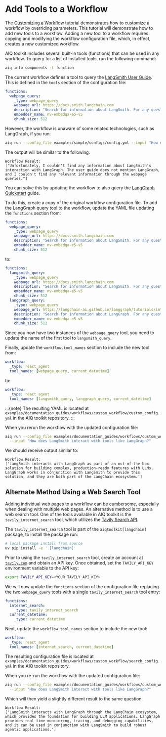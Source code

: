 <!--
SPDX-FileCopyrightText: Copyright (c) 2025, NVIDIA CORPORATION & AFFILIATES. All rights reserved.
SPDX-License-Identifier: Apache-2.0

Licensed under the Apache License, Version 2.0 (the "License");
you may not use this file except in compliance with the License.
You may obtain a copy of the License at

http://www.apache.org/licenses/LICENSE-2.0

Unless required by applicable law or agreed to in writing, software
distributed under the License is distributed on an "AS IS" BASIS,
WITHOUT WARRANTIES OR CONDITIONS OF ANY KIND, either express or implied.
See the License for the specific language governing permissions and
limitations under the License.
-->

# Add Tools to a Workflow

The [Customizing a Workflow](./customize-a-workflow.md) tutorial demonstrates how to customize a workflow by overriding parameters. This tutorial will demonstrate how to add new tools to a workflow. Adding a new tool to a workflow requires copying and modifying the workflow configuration file, which, in effect, creates a new customized workflow.

AIQ toolkit includes several built-in tools (functions) that can be used in any workflow. To query for a list of installed tools, run the following command:
```bash
aiq info components -t function
```

The current workflow defines a tool to query the [LangSmith User Guide](https://docs.smith.langchain.com). This is defined in the `tools` section of the configuration file:
```yaml
functions:
  webpage_query:
    _type: webpage_query
    webpage_url: https://docs.smith.langchain.com
    description: "Search for information about LangSmith. For any questions about LangSmith, you must use this tool!"
    embedder_name: nv-embedqa-e5-v5
    chunk_size: 512
```

However, the workflow is unaware of some related technologies, such as LangGraph, if you run:
```bash
aiq run --config_file examples/simple/configs/config.yml --input "How does LangSmith interact with tools like LangGraph?"
```

The output will be similar to the following:
```
Workflow Result:
["Unfortunately, I couldn't find any information about LangSmith's interaction with LangGraph. The user guide does not mention LangGraph, and I couldn't find any relevant information through the webpage queries."]
```

You can solve this by updating the workflow to also query the [LangGraph Quickstart](https://langchain-ai.github.io/langgraph/tutorials/introduction) guide.

To do this, create a copy of the original workflow configuration file. To add the LangGraph query tool to the workflow, update the YAML file updating the `functions` section from:
```yaml
functions:
  webpage_query:
    _type: webpage_query
    webpage_url: https://docs.smith.langchain.com
    description: "Search for information about LangSmith. For any questions about LangSmith, you must use this tool!"
    embedder_name: nv-embedqa-e5-v5
    chunk_size: 512
```

to:
```yaml
functions:
  langsmith_query:
    _type: webpage_query
    webpage_url: https://docs.smith.langchain.com
    description: "Search for information about LangSmith. For any questions about LangSmith, you must use this tool!"
    embedder_name: nv-embedqa-e5-v5
    chunk_size: 512
  langgraph_query:
    _type: webpage_query
    webpage_url: https://langchain-ai.github.io/langgraph/tutorials/introduction
    description: "Search for information about LangGraph. For any questions about LangGraph, you must use this tool!"
    embedder_name: nv-embedqa-e5-v5
    chunk_size: 512
```

Since you now have two instances of the `webpage_query` tool, you need to update the name of the first tool to `langsmith_query`.

Finally, update the `workflow.tool_names` section to include the new tool from:
```yaml
workflow:
  _type: react_agent
  tool_names: [webpage_query, current_datetime]
```

to:
```yaml
workflow:
  _type: react_agent
  tool_names: [langsmith_query, langgraph_query, current_datetime]
```

:::{note}
The resulting YAML is located at `examples/documentation_guides/workflows/custom_workflow/custom_config.yml` in the AIQ toolkit repository.
:::

When you rerun the workflow with the updated configuration file:
```bash
aiq run --config_file examples/documentation_guides/workflows/custom_workflow/custom_config.yml \
  --input "How does LangSmith interact with tools like LangGraph?"
```

We should receive output similar to:
```
Workflow Result:
['LangSmith interacts with LangGraph as part of an out-of-the-box solution for building complex, production-ready features with LLMs. LangGraph works in conjunction with LangSmith to provide this solution, and they are both part of the LangChain ecosystem.']
```

## Alternate Method Using a Web Search Tool
Adding individual web pages to a workflow can be cumbersome, especially when dealing with multiple web pages. An alternative method is to use a web search tool. One of the tools available in AIQ toolkit is the `tavily_internet_search` tool, which utilizes the [Tavily Search API](https://tavily.com/).

The `tavily_internet_search` tool is part of the `aiqtoolkit[langchain]` package, to install the package run:
```bash
# local package install from source
uv pip install -e '.[langchain]'
```

Prior to using the `tavily_internet_search` tool, create an account at [`tavily.com`](https://tavily.com/) and obtain an API key. Once obtained, set the `TAVILY_API_KEY` environment variable to the API key:
```bash
export TAVILY_API_KEY=<YOUR_TAVILY_API_KEY>
```

We will now update the `functions` section of the configuration file replacing the two `webpage_query` tools with a single `tavily_internet_search` tool entry:
```yaml
functions:
  internet_search:
    _type: tavily_internet_search
  current_datetime:
    _type: current_datetime
```

Next, update the `workflow.tool_names` section to include the new tool:
```yaml
workflow:
  _type: react_agent
  tool_names: [internet_search, current_datetime]
```

The resulting configuration file is located at `examples/documentation_guides/workflows/custom_workflow/search_config.yml` in the AIQ toolkit repository.

When you re-run the workflow with the updated configuration file:
```bash
aiq run --config_file examples/documentation_guides/workflows/custom_workflow/search_config.yml \
  --input "How does LangSmith interact with tools like LangGraph?"
```

Which will then yield a slightly different result to the same question:
```
Workflow Result:
['LangSmith interacts with LangGraph through the LangChain ecosystem, which provides the foundation for building LLM applications. LangGraph provides real-time monitoring, tracing, and debugging capabilities, and it can be used in conjunction with LangSmith to build robust agentic applications.']
```
